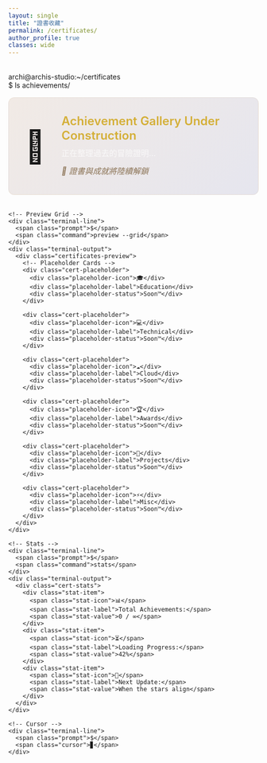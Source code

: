 ```yaml
---
layout: single
title: "證書收藏"
permalink: /certificates/
author_profile: true
classes: wide
---
```


<div class="terminal-container">
  <div class="terminal-header">
    <span class="terminal-button red"></span>
    <span class="terminal-button yellow"></span>
    <span class="terminal-button green"></span>
    <span class="terminal-title">archi@archis-studio:~/certificates</span>
  </div>
  
  <div class="terminal-body">
    <!-- Achievement Collection -->
    <div class="terminal-line">
      <span class="prompt">$</span>
      <span class="command">ls achievements/</span>
    </div>
    <div class="terminal-output">
      <div class="achievement-message">
        <div class="cosmic-icon">🌌</div>
        <div class="message-text">
          <h3>Achievement Gallery Under Construction</h3>
          <p>正在整理過去的冒險證明...</p>
          <p class="hint">📜 證書與成就將陸續解鎖</p>
        </div>
      </div>
    </div>

    <!-- Preview Grid -->
    <div class="terminal-line">
      <span class="prompt">$</span>
      <span class="command">preview --grid</span>
    </div>
    <div class="terminal-output">
      <div class="certificates-preview">
        <!-- Placeholder Cards -->
        <div class="cert-placeholder">
          <div class="placeholder-icon">🎓</div>
          <div class="placeholder-label">Education</div>
          <div class="placeholder-status">Soon™</div>
        </div>
        
        <div class="cert-placeholder">
          <div class="placeholder-icon">💻</div>
          <div class="placeholder-label">Technical</div>
          <div class="placeholder-status">Soon™</div>
        </div>
        
        <div class="cert-placeholder">
          <div class="placeholder-icon">☁️</div>
          <div class="placeholder-label">Cloud</div>
          <div class="placeholder-status">Soon™</div>
        </div>
        
        <div class="cert-placeholder">
          <div class="placeholder-icon">🏆</div>
          <div class="placeholder-label">Awards</div>
          <div class="placeholder-status">Soon™</div>
        </div>
        
        <div class="cert-placeholder">
          <div class="placeholder-icon">🚀</div>
          <div class="placeholder-label">Projects</div>
          <div class="placeholder-status">Soon™</div>
        </div>
        
        <div class="cert-placeholder">
          <div class="placeholder-icon">⚡</div>
          <div class="placeholder-label">Misc</div>
          <div class="placeholder-status">Soon™</div>
        </div>
      </div>
    </div>

    <!-- Stats -->
    <div class="terminal-line">
      <span class="prompt">$</span>
      <span class="command">stats</span>
    </div>
    <div class="terminal-output">
      <div class="cert-stats">
        <div class="stat-item">
          <span class="stat-icon">📊</span>
          <span class="stat-label">Total Achievements:</span>
          <span class="stat-value">0 / ∞</span>
        </div>
        <div class="stat-item">
          <span class="stat-icon">⏳</span>
          <span class="stat-label">Loading Progress:</span>
          <span class="stat-value">42%</span>
        </div>
        <div class="stat-item">
          <span class="stat-icon">🔮</span>
          <span class="stat-label">Next Update:</span>
          <span class="stat-value">When the stars align</span>
        </div>
      </div>
    </div>

    <!-- Cursor -->
    <div class="terminal-line">
      <span class="prompt">$</span>
      <span class="cursor">▊</span>
    </div>
  </div>
</div>

<style>
.terminal-container {
  max-width: 900px;
  margin: 2rem auto;
}

/* Achievement Message */
.achievement-message {
  display: flex;
  align-items: center;
  gap: 2rem;
  padding: 2rem;
  background: linear-gradient(135deg, rgba(139, 69, 19, 0.1) 0%, rgba(25, 25, 112, 0.1) 100%);
  border: 1px solid rgba(210, 180, 140, 0.2);
  border-radius: 12px;
  margin: 1rem 0 2rem 0;
}

.cosmic-icon {
  font-size: 4rem;
  animation: float 3s ease-in-out infinite;
}

@keyframes float {
  0%, 100% { transform: translateY(0); }
  50% { transform: translateY(-10px); }
}

.message-text h3 {
  color: #d4af37;
  margin: 0 0 0.5rem 0;
  font-size: 1.5rem;
  font-weight: 600;
}

.message-text p {
  color: rgba(255, 255, 255, 0.7);
  margin: 0.25rem 0;
  font-size: 1rem;
}

.message-text .hint {
  color: #8b7355;
  font-style: italic;
  margin-top: 0.75rem;
}

/* Certificates Preview Grid */
.certificates-preview {
  display: grid;
  grid-template-columns: repeat(auto-fill, minmax(200px, 1fr));
  gap: 1.5rem;
  margin: 1.5rem 0;
}

.cert-placeholder {
  position: relative;
  aspect-ratio: 1;
  background: linear-gradient(135deg, rgba(139, 69, 19, 0.05) 0%, rgba(25, 25, 112, 0.05) 100%);
  border: 2px dashed rgba(210, 180, 140, 0.3);
  border-radius: 12px;
  display: flex;
  flex-direction: column;
  align-items: center;
  justify-content: center;
  gap: 0.75rem;
  transition: all 0.3s ease;
  overflow: hidden;
}

.cert-placeholder::before {
  content: '';
  position: absolute;
  inset: 0;
  background: radial-gradient(circle at center, rgba(210, 180, 140, 0.1) 0%, transparent 70%);
  opacity: 0;
  transition: opacity 0.3s ease;
}

.cert-placeholder:hover {
  border-color: rgba(210, 180, 140, 0.5);
  transform: translateY(-5px);
  box-shadow: 0 8px 20px rgba(0, 0, 0, 0.3);
}

.cert-placeholder:hover::before {
  opacity: 1;
}

.placeholder-icon {
  font-size: 3rem;
  filter: grayscale(50%);
  opacity: 0.6;
  transition: all 0.3s ease;
}

.cert-placeholder:hover .placeholder-icon {
  filter: grayscale(0%);
  opacity: 1;
  transform: scale(1.1);
}

.placeholder-label {
  color: rgba(255, 255, 255, 0.6);
  font-size: 1.1rem;
  font-weight: 500;
  letter-spacing: 0.5px;
}

.placeholder-status {
  color: #8b7355;
  font-size: 0.85rem;
  font-style: italic;
  font-family: 'Courier New', monospace;
}

/* Certificate Stats */
.cert-stats {
  display: flex;
  flex-direction: column;
  gap: 0.75rem;
  padding: 1.5rem;
  background: rgba(0, 0, 0, 0.2);
  border: 1px solid rgba(210, 180, 140, 0.15);
  border-radius: 8px;
  margin: 1.5rem 0;
}

.stat-item {
  display: flex;
  align-items: center;
  gap: 0.75rem;
  color: rgba(255, 255, 255, 0.8);
  font-family: 'Courier New', monospace;
  font-size: 0.95rem;
}

.stat-icon {
  font-size: 1.25rem;
}

.stat-label {
  color: #8b7355;
  min-width: 160px;
}

.stat-value {
  color: #d4af37;
  font-weight: 600;
}

/* Responsive Design */
@media (max-width: 768px) {
  .achievement-message {
    flex-direction: column;
    text-align: center;
    padding: 1.5rem;
  }
  
  .cosmic-icon {
    font-size: 3rem;
  }
  
  .message-text h3 {
    font-size: 1.25rem;
  }
  
  .certificates-preview {
    grid-template-columns: repeat(2, 1fr);
    gap: 1rem;
  }
  
  .cert-placeholder {
    padding: 1rem;
  }
  
  .placeholder-icon {
    font-size: 2.5rem;
  }
  
  .stat-item {
    flex-direction: column;
    text-align: center;
    gap: 0.25rem;
  }
  
  .stat-label {
    min-width: auto;
  }
}

@media (max-width: 480px) {
  .certificates-preview {
    grid-template-columns: 1fr;
  }
}
</style>
